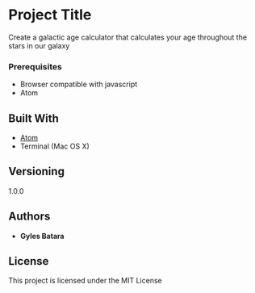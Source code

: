 # Project Title

Create a galactic age calculator that calculates your age throughout the stars in our galaxy

### Prerequisites

* Browser compatible with javascript
* Atom

## Built With

* [Atom](https://atom.io)
* Terminal (Mac OS X)

## Versioning

1.0.0

## Authors

* **Gyles Batara**

## License

This project is licensed under the MIT License
